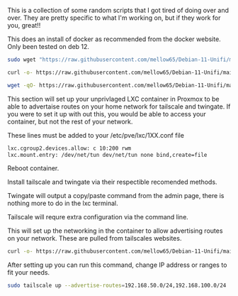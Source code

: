 This is a collection of some random scripts that I got tired of doing over and over.  They are pretty specific to what I'm working on, but if they work for you, great!!


This does an install of docker as recommended from the docker website.  Only been tested on deb 12. 
```bash
sudo wget "https://raw.githubusercontent.com/mellow65/Debian-11-Unifi/main/deb12-docker.sh" -O deb12-docker.sh && sudo chmod +x deb12-docker.sh && ./deb12-docker.sh

curl -o- https://raw.githubusercontent.com/mellow65/Debian-11-Unifi/main/deb12-docker.sh | bash

wget -qO- https://raw.githubusercontent.com/mellow65/Debian-11-Unifi/main/deb12-docker.sh | bash

```

This section will set up your unprivlaged LXC container in Proxmox to be able to advertaise routes on your home network for tailscale and twingate.  If you were to set it up with out this, you would be able to access your container, but not the rest of your network.  

These lines must be added to your /etc/pve/lxc/1XX.conf file

```bash
lxc.cgroup2.devices.allow: c 10:200 rwm
lxc.mount.entry: /dev/net/tun dev/net/tun none bind,create=file
```
Reboot container.

Install tailscale and twingate via their respectible recomended methods.

Twingate will output a copy/paste command from the admin page, there is nothing more to do in the lxc terminal.

Tailscale will requre extra configuration via the command line.

This will set up the networking in the container to allow advertising routes on your network.  These are pulled from tailscales websites.
```bash
curl -o- https://raw.githubusercontent.com/mellow65/Debian-11-Unifi/main/prox_lxc_tail_twin.sh | bash
```

After setting up you can run this command, change IP address or ranges to fit your needs.
```bash
sudo tailscale up --advertise-routes=192.168.50.0/24,192.168.100.0/24
```


